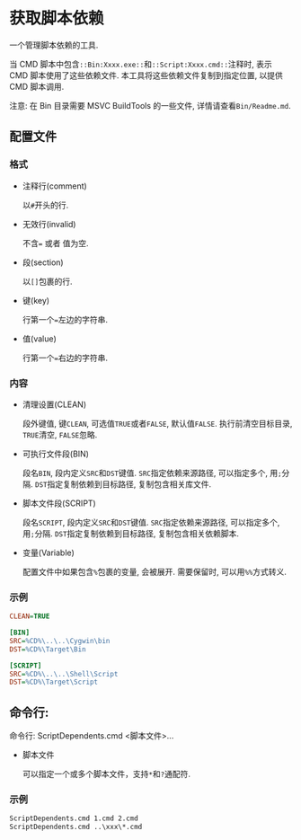 # 获取脚本依赖

一个管理脚本依赖的工具.

当 CMD 脚本中包含`::Bin:Xxxx.exe::`和`::Script:Xxxx.cmd::`注释时, 表示 CMD 脚本使用了这些依赖文件. 本工具将这些依赖文件复制到指定位置, 以提供 CMD 脚本调用.

注意: 在 Bin 目录需要 MSVC BuildTools 的一些文件, 详情请查看`Bin/Readme.md`.

## 配置文件

### 格式

- 注释行(comment)

  以`#`开头的行.

- 无效行(invalid)

  不含`=` 或者 值为空.

- 段(section)

  以`[]`包裹的行.

- 键(key)

  行第一个`=`左边的字符串.

- 值(value)

  行第一个`=`右边的字符串.

### 内容

- 清理设置(CLEAN)

  段外键值, 键`CLEAN`, 可选值`TRUE`或者`FALSE`, 默认值`FALSE`. 执行前清空目标目录, `TRUE`清空, `FALSE`忽略.

- 可执行文件段(BIN)

  段名`BIN`, 段内定义`SRC`和`DST`键值. `SRC`指定依赖来源路径, 可以指定多个, 用`;`分隔. `DST`指定复制依赖到目标路径, 复制包含相关库文件.

- 脚本文件段(SCRIPT)

  段名`SCRIPT`, 段内定义`SRC`和`DST`键值. `SRC`指定依赖来源路径, 可以指定多个, 用`;`分隔. `DST`指定复制依赖到目标路径, 复制包含相关依赖脚本.

- 变量(Variable)

  配置文件中如果包含`%`包裹的变量, 会被展开. 需要保留时, 可以用`%%`方式转义.

### 示例

```ini
CLEAN=TRUE

[BIN]
SRC=%CD%\..\..\Cygwin\bin
DST=%CD%\Target\Bin

[SCRIPT]
SRC=%CD%\..\..\Shell\Script
DST=%CD%\Target\Script
```

## 命令行:

命令行: ScriptDependents.cmd <脚本文件>...

- 脚本文件

  可以指定一个或多个脚本文件，支持`*`和`?`通配符.

### 示例

```bat
ScriptDependents.cmd 1.cmd 2.cmd
ScriptDependents.cmd ..\xxx\*.cmd
```
